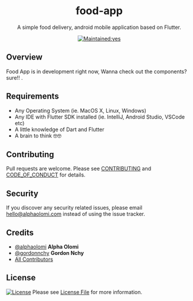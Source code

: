 <h1 align="center">food-app</h1>
<p align="center">A simple food delivery, android mobile application based on Flutter.</p>


<p align="center">
  <a href="/"><img src="https://img.shields.io/badge/Maintained%3F-yes-green.svg?style=flat-square" alt="Maintained:yes"></a>

</p>

## Overview

Food App is in development right now, Wanna check out the components? sure!! .


## Requirements
* Any Operating System (ie. MacOS X, Linux, Windows)
* Any IDE with Flutter SDK installed (ie. IntelliJ, Android Studio, VSCode etc)
* A little knowledge of Dart and Flutter
* A brain to think 🤓🤓


## Contributing

Pull requests are welcome. Please see [CONTRIBUTING](./.github/CONTRIBUTING.md) and [CODE_OF_CONDUCT](./.github/CODE_OF_CONDUCT.md) for details.

## Security

If you discover any security related issues, please email [hello@alphaolomi.com](mailto:hello@alphaolomi.com) instead of using the issue tracker.

## Credits

-   [@alphaolomi](https://github.com/alphaolomi/) **Alpha Olomi**
-   [@gordonnchy](https://github.com/gordonnchy/) **Gordon Nchy**
-   [All Contributors][link-contributors]

## License

[![License](https://img.shields.io/badge/License-BSD%203--Clause-blue.svg)](https://opensource.org/licenses/BSD-3-Clause) Please see [License File](LICENSE) for more information.

[link-contributors]: ../../contributors

